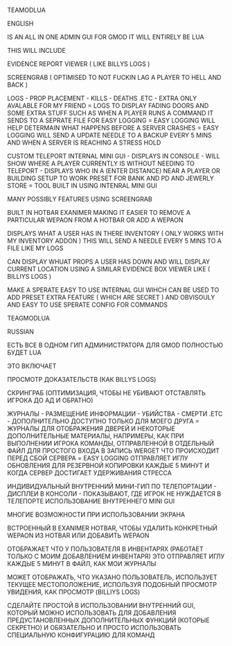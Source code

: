 TEAMODLUA 

ENGLISH 

IS AN ALL IN ONE ADMIN GUI FOR GMOD IT WILL ENTIRELY BE LUA 

THIS WILL INCLUDE 

EVIDENCE REPORT VIEWER ( LIKE BILLYS LOGS )

SCREENGRAB ( OPTIMISED TO NOT FUCKIN LAG A PLAYER TO HELL AND BACK )

LOGS - PROP PLACEMENT - KILLS - DEATHS .ETC - EXTRA ONLY AVALABLE FOR MY FRIEND = LOGS TO DISPLAY FADING DOORS AND SOME EXTRA STUFF SUCH AS WHEN A PLAYER RUNS A COMMAND IT SENDS TO A SEPRATE FILE FOR EASY LOGGING = EASY LOGGING WILL HELP DETERMAIN WHAT HAPPENS BEFORE A SERVER CRASHES = EASY LOGGING WILL SEND A UPDATE NEEDLE TO A BACKUP EVERY 5 MINS AND WHEN A SERVER IS REACHING A STRESS HOLD 

CUSTOM TELEPORT INTERNAL MINI GUI - DISPLAYS IN CONSOLE - WILL SHOW WHERE A PLAYER CURRENTLY IS WITHOUT NEEDING TO TELEPORT - DISPLAYS WHO IN A (ENTER DISTANCE) NEAR A PLAYER OR BUILDING SETUP TO WORK PRESET FOR BANK AND PD AND JEWERLY STORE = TOOL BUILT IN USING INTENRAL MINI GUI 

MANY POSSIBLY FEATURES USING SCREENGRAB 

BUILT IN HOTBAR EXANIMER MAKING IT EASIER TO REMOVE A PARTICULAR WEPAON FROM A HOTBAR OR ADD A WEPAON 

DISPLAYS WHAT A USER HAS IN THERE INVENTORY ( ONLY WORKS WITH MY INVENTORY ADDON ) THIS WILL SEND A NEEDLE EVERY 5 MINS TO A FILE LIKE MY LOGS

CAN DISPLAY WHUAT PROPS A USER HAS DOWN AND WILL DISPLAY CURRENT LOCATION USING A SIMILAR EVIDENCE BOX VIEWER LIKE ( BILLIYS LOGS ) 

MAKE A SPERATE EASY TO USE INTERNAL GUI WIHCH CAN BE USED TO ADD PRESET EXTRA FEATURE ( WHICH ARE SECRET ) AND OBVISOULY AND EASY TO USE SPERATE CONFIG FOR COMMANDS 

TEAGMODLUA 

RUSSIAN

ЕСТЬ ВСЕ В ОДНОМ ГИП АДМИНИСТРАТОРА ДЛЯ GMOD ПОЛНОСТЬЮ БУДЕТ LUA

ЭТО ВКЛЮЧАЕТ

ПРОСМОТР ДОКАЗАТЕЛЬСТВ (КАК BILLYS LOGS)

СКРИНГРАБ (ОПТИМИЗАЦИЯ, ЧТОБЫ НЕ УБИВАЮТ ОТСТАВЛЯТЬ ИГРОКА ДО АД И ОБРАТНО)

ЖУРНАЛЫ - РАЗМЕЩЕНИЕ ИНФОРМАЦИИ - УБИЙСТВА - СМЕРТИ .ETC - ДОПОЛНИТЕЛЬНО ДОСТУПНО ТОЛЬКО ДЛЯ МОЕГО ДРУГА = ЖУРНАЛЫ ДЛЯ ОТОБРАЖЕНИЯ ДВЕРЕЙ И НЕКОТОРЫЕ ДОПОЛНИТЕЛЬНЫЕ МАТЕРИАЛЫ, НАПРИМЕРЫ, КАК ПРИ ВЫПОЛНЕНИИ ИГРОКА КОМАНДЫ, ОТПРАВЛЕННОЙ В ОТДЕЛЬНЫЙ ФАЙЛ ДЛЯ ПРОСТОГО ВХОДА В ЗАПИСЬ WERGET ЧТО ПРОИСХОДИТ ПЕРЕД СБОЙ СЕРВЕРА = EASY LOGGING ОТПРАВЛЯЕТ ИГЛУ ОБНОВЛЕНИЯ ДЛЯ РЕЗЕРВНОЙ КОПИРОВКИ КАЖДЫЕ 5 МИНУТ И КОГДА СЕРВЕР ДОСТИГАЕТ УДЕРЖИВАНИЯ СТРЕССА

ИНДИВИДУАЛЬНЫЙ ВНУТРЕННИЙ МИНИ-ГИП ПО ТЕЛЕПОРТАЦИИ - ДИСПЛЕИ В КОНСОЛИ - ПОКАЗЫВАЮТ, ГДЕ ИГРОК НЕ НУЖДАЕТСЯ В ТЕЛЕПОРТЕ ИСПОЛЬЗОВАНИЕ ВНУТРЕННЕГО MINI GUI

МНОГИЕ ВОЗМОЖНОСТИ ПРИ ИСПОЛЬЗОВАНИИ ЭКРАНА

ВСТРОЕННЫЙ В EXANIMER HOTBAR, ЧТОБЫ УДАЛИТЬ КОНКРЕТНЫЙ WEPAON ИЗ HOTBAR ИЛИ ДОБАВИТЬ WEPAON

ОТОБРАЖАЕТ ЧТО У ПОЛЬЗОВАТЕЛЯ В ИНВЕНТАРЯХ (РАБОТАЕТ ТОЛЬКО С МОИМ ДОБАВЛЕНИЕМ ИНВЕНТАРЯ) ЭТО ОТПРАВЛЯЕТ ИГЛУ КАЖДЫЕ 5 МИНУТ В ФАЙЛ, КАК МОИ ЖУРНАЛЫ

МОЖЕТ ОТОБРАЖАТЬ, ЧТО УКАЗАНО ПОЛЬЗОВАТЕЛЬ, ИСПОЛЬЗУЕТ ТЕКУЩЕЕ МЕСТОПОЛОЖЕНИЕ, ИСПОЛЬЗУЯ ПОДОБНЫЙ ПРОСМОТР УВИДЕНИЯ, КАК ПРОСМОТР (BILLIYS LOGS)

СДЕЛАЙТЕ ПРОСТОЙ В ИСПОЛЬЗОВАНИИ ВНУТРЕННИЙ GUI, КОТОРЫЙ МОЖНО ИСПОЛЬЗОВАТЬ ДЛЯ ДОБАВЛЕНИЯ ПРЕДУСТАНОВЛЕННЫХ ДОПОЛНИТЕЛЬНЫХ ФУНКЦИЙ (КОТОРЫЕ СЕКРЕТНО) И ОБЯЗАТЕЛЬНО И ПРОСТО ИСПОЛЬЗОВАТЬ СПЕЦИАЛЬНУЮ КОНФИГУРАЦИЮ ДЛЯ КОМАНД

